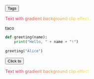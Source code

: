 <head>
  <link rel="stylesheet" type="text/css" href="/docs/button.css">
 </head>
 
<body>
  <!--   <button style="--clr:#EA00FF"><span>Tags</span><i></i></button> -->
  <!-- <button style="--clr:#FFF01F"><span>Tags</span><i></i></button> -->
  <!-- <button style="--clr:#7FFF00"><span>Tags</span><i></i></button> -->
  <!-- <button style="--clr:#FF5E00"><span>Tags</span><i></i></button> -->
  <button onclick="document.getElementById('tags').style.display='inline'" style="--clr:#8A2BE2"><span>Tags</span><i></i></button>

</body>
<div id="tags" style="display:none">
This text will appear after clicking the button.
</div>                                                 

<span style="background-clip: text; -webkit-text-fill-color: transparent; background-image: linear-gradient(to right, #e91e63, #ffeb3b);">Text with gradient background clip effect</span>

taco
```python
def greeting(name):
    print("Hello, " + name + "!")
    
greeting("Alice")
```



<button onclick="document.getElementById('hidden-text').style.display='flex'">Click to</button>

<div id="hidden-text" style="display:none">
This text will appear after clicking the button.
</div>

<span style="background-clip: text; -webkit-text-fill-color: transparent; background-image: linear-gradient(to right, #e91e63, #ffeb3b);">Text with gradient background clip effect</span>
